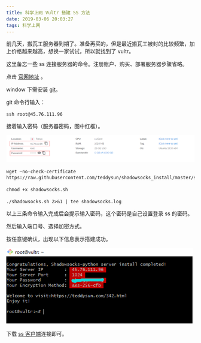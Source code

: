```yaml
---
title: 科学上网 Vultr 搭建 SS 方法
date: 2019-03-06 20:03:27
tags: 科学上网
---
```


前几天，搬瓦工服务器到期了。准备再买的，但是最近搬瓦工被封的比较频繁，加上价格越来越高，想换一家试试，所以就找到了 vultr。

这里备忘一些 ss 连接服务器的命令。注册账户、购买、部署服务器步骤省略。

点击 [官网地址](https://www.vultr.com/?ref=7921104) 。

window 下需安装 [git](https://git-scm.com/)。

git 命令行输入：

``` shell
ssh root@45.76.111.96
```

接着输入密码（服务器密码，图中红框）。

![](https://raw.githubusercontent.com/zywudev/blog-source/master/image/vultr1.png)

```shell
wget –no-check-certificate https://raw.githubusercontent.com/teddysun/shadowsocks_install/master/shadowsocks.sh

chmod +x shadowsocks.sh

./shadowsocks.sh 2>&1 | tee shadowsocks.log
```

 以上三条命令输入完成后会提示输入密码，这个密码是自己设置登录 ss 的密码。

然后输入端口号、选择加密方式。

按任意键确认，出现以下信息表示搭建成功。

![](https://raw.githubusercontent.com/zywudev/blog-source/master/image/vultr2.png)

下载 [ss 客户端](https://github.com/shadowsocks)连接即可。

